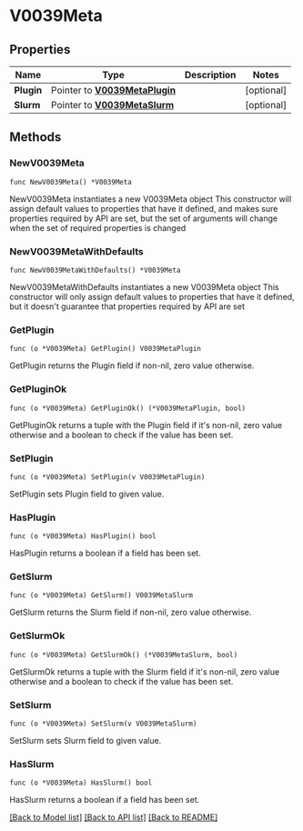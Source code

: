 # V0039Meta

## Properties

Name | Type | Description | Notes
------------ | ------------- | ------------- | -------------
**Plugin** | Pointer to [**V0039MetaPlugin**](V0039MetaPlugin.md) |  | [optional] 
**Slurm** | Pointer to [**V0039MetaSlurm**](V0039MetaSlurm.md) |  | [optional] 

## Methods

### NewV0039Meta

`func NewV0039Meta() *V0039Meta`

NewV0039Meta instantiates a new V0039Meta object
This constructor will assign default values to properties that have it defined,
and makes sure properties required by API are set, but the set of arguments
will change when the set of required properties is changed

### NewV0039MetaWithDefaults

`func NewV0039MetaWithDefaults() *V0039Meta`

NewV0039MetaWithDefaults instantiates a new V0039Meta object
This constructor will only assign default values to properties that have it defined,
but it doesn't guarantee that properties required by API are set

### GetPlugin

`func (o *V0039Meta) GetPlugin() V0039MetaPlugin`

GetPlugin returns the Plugin field if non-nil, zero value otherwise.

### GetPluginOk

`func (o *V0039Meta) GetPluginOk() (*V0039MetaPlugin, bool)`

GetPluginOk returns a tuple with the Plugin field if it's non-nil, zero value otherwise
and a boolean to check if the value has been set.

### SetPlugin

`func (o *V0039Meta) SetPlugin(v V0039MetaPlugin)`

SetPlugin sets Plugin field to given value.

### HasPlugin

`func (o *V0039Meta) HasPlugin() bool`

HasPlugin returns a boolean if a field has been set.

### GetSlurm

`func (o *V0039Meta) GetSlurm() V0039MetaSlurm`

GetSlurm returns the Slurm field if non-nil, zero value otherwise.

### GetSlurmOk

`func (o *V0039Meta) GetSlurmOk() (*V0039MetaSlurm, bool)`

GetSlurmOk returns a tuple with the Slurm field if it's non-nil, zero value otherwise
and a boolean to check if the value has been set.

### SetSlurm

`func (o *V0039Meta) SetSlurm(v V0039MetaSlurm)`

SetSlurm sets Slurm field to given value.

### HasSlurm

`func (o *V0039Meta) HasSlurm() bool`

HasSlurm returns a boolean if a field has been set.


[[Back to Model list]](../README.md#documentation-for-models) [[Back to API list]](../README.md#documentation-for-api-endpoints) [[Back to README]](../README.md)


